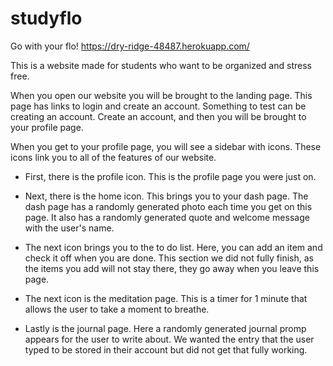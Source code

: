 # studyflo
Go with your flo!
https://dry-ridge-48487.herokuapp.com/


This is a website made for students who want to be organized and stress free.

When you open our website you will be brought to the landing page. This page has links to login and create an account. 
Something to test can be creating an account. Create an account, and then you will be brought to your profile page.

When you get to your profile page, you will see a sidebar with icons. These icons link you to all of the features of our website.

- First, there is the profile icon. This is the profile page you were just on.

- Next, there is the home icon. This brings you to your dash page. The dash page has a randomly generated photo each time you get on this page. It also has a randomly generated quote and welcome message with the user's name.

- The next icon brings you to the to do list. Here, you can add an item and check it off when you are done. This section we did not fully finish, as the items you add will not stay there, they go away when you leave this page.

- The next icon is the meditation page. This is a timer for 1 minute that allows the user to take a moment to breathe.

- Lastly is the journal page. Here a randomly generated journal promp appears for the user to write about. We wanted the entry that the user typed to be stored in their account but did not get that fully working.
